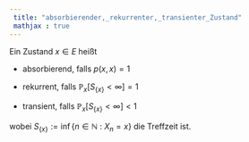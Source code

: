 ```yaml
---
 title: "absorbierender,_rekurrenter,_transienter_Zustand"
 mathjax : true
---
```

Ein Zustand $x \in E$ heißt

-   absorbierend, falls $p(x,x)=1$

-   rekurrent, falls
    $\mathbb{P}_{x}[S_{\lbrace x \rbrace} < \infty] = 1$

-   transient, falls
    $\mathbb{P}_{x}[S_{\lbrace x \rbrace} < \infty] < 1$

wobei
$S_{\lbrace x \rbrace} := \inf \lbrace n \in \mathbb{N} \: : \: X_{n} = x \rbrace$
die Treffzeit ist.

